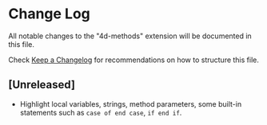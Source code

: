 # Change Log

All notable changes to the "4d-methods" extension will be documented in this file.

Check [Keep a Changelog](http://keepachangelog.com/) for recommendations on how to structure this file.

## [Unreleased]


- Highlight local variables, strings, method parameters, some built-in statements such as `case of end case`, `if end if`. 
